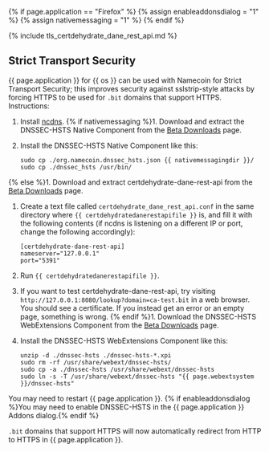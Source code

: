 {% if page.application == "Firefox" %}
{% assign enableaddonsdialog = "1" %}
{% assign nativemessaging = "1" %}
{% endif %}

{% include tls_certdehydrate_dane_rest_api.md %}

## Strict Transport Security

{{ page.application }} for {{ os }} can be used with Namecoin for Strict Transport Security; this improves security against sslstrip-style attacks by forcing HTTPS to be used for `.bit` domains that support HTTPS.  Instructions:

1. Install [ncdns]({{site.baseurl}}docs/ncdns/).
{% if nativemessaging %}1. Download and extract the DNSSEC-HSTS Native Component from the [Beta Downloads]({{site.baseurl}}download/betas/#dnssec-hsts) page.
1. Install the DNSSEC-HSTS Native Component like this:
   
       sudo cp ./org.namecoin.dnssec_hsts.json {{ nativemessagingdir }}/
       sudo cp ./dnssec_hsts /usr/bin/
   
{% else %}1. Download and extract certdehydrate-dane-rest-api from the [Beta Downloads]({{site.baseurl}}download/betas/#certdehydrate-dane-rest-api) page.
1. Create a text file called `certdehydrate_dane_rest_api.conf` in the same directory where `{{ certdehydratedanerestapifile }}` is, and fill it with the following contents (if ncdns is listening on a different IP or port, change the following accordingly):
   
       [certdehydrate-dane-rest-api]
       nameserver="127.0.0.1"
       port="5391"
   
1. Run `{{ certdehydratedanerestapifile }}`.
1. If you want to test certdehydrate-dane-rest-api, try visiting `http://127.0.0.1:8080/lookup?domain=ca-test.bit` in a web browser.  You should see a certificate.  If you instead get an error or an empty page, something is wrong.
{% endif %}1. Download the DNSSEC-HSTS WebExtensions Component from the [Beta Downloads]({{site.baseurl}}download/betas/#dnssec-hsts) page.
1. Install the DNSSEC-HSTS WebExtensions Component like this:
   
       unzip -d ./dnssec-hsts ./dnssec-hsts-*.xpi
       sudo rm -rf /usr/share/webext/dnssec-hsts/
       sudo cp -a ./dnssec-hsts /usr/share/webext/dnssec-hsts
       sudo ln -s -T /usr/share/webext/dnssec-hsts "{{ page.webextsystem }}/dnssec-hsts"
   

You may need to restart {{ page.application }}.  {% if enableaddonsdialog %}You may need to enable DNSSEC-HSTS in the {{ page.application }} Addons dialog.{% endif %}

`.bit` domains that support HTTPS will now automatically redirect from HTTP to HTTPS in {{ page.application }}.
